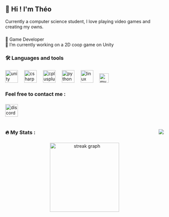 ## 👋 Hi ! I'm Théo

Currently a computer science student, I love playing video games and creating my owns.

###

👾 Game Developer  
🔭 I’m currently working on a 2D coop game on Unity

###

<h3 align="left">🛠 Languages and tools</h3>

###

<div align="left">
  <img src="https://cdn.jsdelivr.net/gh/devicons/devicon/icons/unity/unity-original.svg" height="40" alt="unity logo"  />
  <img width="12" />
  <img src="https://cdn.jsdelivr.net/gh/devicons/devicon/icons/csharp/csharp-original.svg" height="40" alt="csharp logo"  />
  <img width="12" />
  <img src="https://cdn.jsdelivr.net/gh/devicons/devicon/icons/cplusplus/cplusplus-original.svg" height="40" alt="cplusplus logo"  />
  <img width="12" />
  <img src="https://cdn.jsdelivr.net/gh/devicons/devicon/icons/python/python-original.svg" height="40" alt="python logo"  />
  <img width="12" />
  <img src="https://cdn.jsdelivr.net/gh/devicons/devicon/icons/linux/linux-original.svg" height="40" alt="linux logo"  />
  <img width="12"/>
  <img src="https://cdn.jsdelivr.net/gh/devicons/devicon/icons/mysql/mysql-original.svg" height="30" alt="mysql logo"  />
</div>

###

<h3 align="left">Feel free to contact me :</h3>

###

<div align="left">
  <img src="https://img.shields.io/static/v1?message=@lokise&logo=discord&label=&color=7289DA&logoColor=white&labelColor=&style=for-the-badge" height="40" alt="discord logo"  />
</div>

###

#
<img align="right" src="https://media.tenor.com/Gh3LKX9HMFkAAAAj/hollow-knight-knight.gif"/>

<h3 align="left">🔥 My Stats :</h3>

###

<div align="center">
  <img src="https://streak-stats.demolab.com?user=lokiseraven&locale=en&mode=daily&theme=dark&hide_border=false&border_radius=5&order=3" height="220" alt="streak graph"  />
</div>
